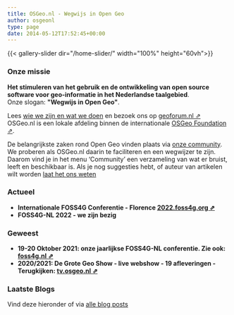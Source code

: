```yaml
---
title: OSGeo.nl - Wegwijs in Open Geo
author: osgeonl
type: page
date: 2014-05-12T17:52:45+00:00
---
```


  
{{< gallery-slider dir="/home-slider/" width="100%" height="60vh">}}
<!--  no-fa="true" no-jquery="true"  -->

### Onze missie

**Het stimuleren van het gebruik en de ontwikkeling van 
open source software voor geo-informatie in het Nederlandse taalgebied**.  
Onze slogan: **"Wegwijs in Open Geo"**.

Lees [wie we zijn en wat we doen][1] en bezoek ons op [geoforum.nl &neArr;][2]  
OSGeo.nl is een lokale afdeling binnen de internationale
[OSGeo Foundation &neArr;](https://osgeo.org).

De belangrijkste zaken rond Open Geo vinden plaats via [onze community][1].
We proberen als OSGeo.nl daarin te faciliteren en een wegwijzer te zijn. 
Daarom vind je in het menu &#8216;Community&#8217; een verzameling van wat er 
bruist, leeft en beschikbaar is. Als je nog suggesties hebt, 
of auteur van artikelen wilt worden [laat het ons weten][2]

### Actueel

- **Internationale FOSS4G Conferentie - Florence [2022.foss4g.org &neArr;](https://2022.foss4g.org/)**
- **FOSS4G-NL 2022 - we zijn bezig**

### Geweest
* **19-20 Oktober 2021: onze jaarlijkse FOSS4G-NL conferentie. Zie ook: [foss4g.nl &neArr;](https://foss4g.nl) <span class="wpel-icon wpel-image wpel-icon-19"></span>**  
* **2020/2021: De Grote Geo Show - live webshow - 19 afleveringen - Terugkijken: [tv.osgeo.nl &neArr;](https://tv.osgeo.nl) <span class="wpel-icon wpel-image wpel-icon-19"></span>**   

### Laatste Blogs

Vind deze hieronder of via [alle blog posts][3]

 [1]: /about/
 [2]: /geoforum-nl/
 [3]: /posts/